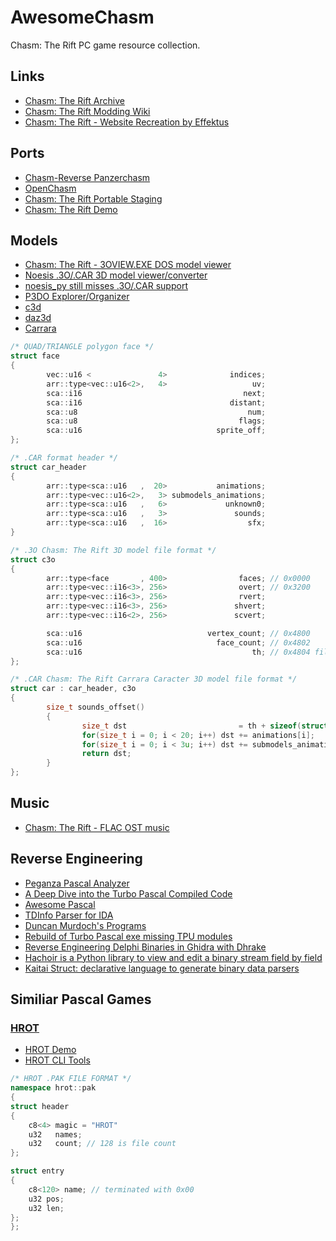 # AwesomeChasm
Chasm: The Rift PC game resource collection.

## Links
- [Chasm: The Rift Archive](https://www.chasm3d.com/)
- [Chasm: The Rift Modding Wiki](https://moddingwiki.shikadi.net/wiki/Chasm:_The_Rift)
- [Chasm: The Rift - Website Recreation by Effektus](http://chasm.atspace.eu/)

## Ports
- [Chasm-Reverse Panzerchasm](https://github.com/Panzerschrek/Chasm-Reverse)
- [OpenChasm](https://github.com/alexey-lysiuk/OpenChasm)
- [Chasm: The Rift Portable Staging](https://www.moddb.com/games/chasm-the-rift/downloads/chasm-portable-staging)
- [Chasm: The Rift Demo](https://www.gog.com/en/game/chasmtherift_demo)

## Models
- [Chasm: The Rift - 3OVIEW.EXE DOS model viewer](https://www.chasm3d.com/files/dump/CDEMOf.zip)
- [Noesis .3O/.CAR 3D model viewer/converter](https://richwhitehouse.com/index.php?content=inc_stream.php)
- [noesis_py still misses .3O/.CAR support](https://github.com/atrzaska/noesis_py)
- [P3DO Explorer/Organizer](www.senosoft.com/softp3doDownload.php)
- [c3d](https://github.com/pyushkevich/c3d)
- [daz3d](https://github.com/daz3d/)
- [Carrara](https://www.daz3d.com/carrara-8-5-pro)

```cpp
/* QUAD/TRIANGLE polygon face */
struct face
{
        vec::u16 <               4>              indices;
        arr::type<vec::u16<2>,   4>                   uv;
        sca::i16                                    next;
        sca::i16                                 distant;
        sca::u8                                      num;
        sca::u8                                    flags;
        sca::u16                              sprite_off;
};

/* .CAR format header */ 
struct car_header
{
        arr::type<sca::u16   ,  20>           animations;
        arr::type<vec::u16<2>,   3> submodels_animations;
        arr::type<sca::u16   ,   6>             unknown0;
        arr::type<sca::u16   ,   3>               sounds;
        arr::type<sca::u16   ,  16>                  sfx;
}

/* .3O Chasm: The Rift 3D model file format */
struct c3o
{
        arr::type<face       , 400>                faces; // 0x0000
        arr::type<vec::i16<3>, 256>                overt; // 0x3200
        arr::type<vec::i16<3>, 256>                rvert;
        arr::type<vec::i16<3>, 256>               shvert;
        arr::type<vec::i16<2>, 256>               scvert;

        sca::u16                            vertex_count; // 0x4800
        sca::u16                              face_count; // 0x4802
        sca::u16                                      th; // 0x4804 filesize = th * 64;
};

/* .CAR Chasm: The Rift Carrara Caracter 3D model file format */ 
struct car : car_header, c3o
{
        size_t sounds_offset()
        {
                size_t dst                         = th + sizeof(struct car_header) + 0x4806u;
                for(size_t i = 0; i < 20; i++) dst += animations[i];
                for(size_t i = 0; i < 3u; i++) dst += submodels_animations[i].sum() + 0x4806u;
                return dst;
        }
};
```

## Music
- [Chasm: The Rift - FLAC OST music](https://www.chasm3d.com/files/music/flac/)

## Reverse Engineering
- [Peganza Pascal Analyzer](https://www.peganza.com/)
- [A Deep Dive into the Turbo Pascal Compiled Code](https://github.com/daelsepara/turbo-pascal-assembly)
- [Awesome Pascal](https://github.com/Fr0sT-Brutal/awesome-pascal)
- [TDInfo Parser for IDA](https://github.com/ramikg/tdinfo-parser)
- [Duncan Murdoch's Programs](https://www.murdoch-sutherland.com/programs/index.htm)
- [Rebuild of Turbo Pascal exe missing TPU modules](https://comp.lang.pascal.borland.narkive.com/1B3WeJkX/rebuild-of-turbo-pascal-exe-missing-tpu-modules)
- [Reverse Engineering Delphi Binaries in Ghidra with Dhrake](https://blag.nullteilerfrei.de/2019/12/23/reverse-engineering-delphi-binaries-in-ghidra-with-dhrake/)
- [Hachoir is a Python library to view and edit a binary stream field by field](https://github.com/vstinner/hachoir)
- [Kaitai Struct: declarative language to generate binary data parsers](https://github.com/kaitai-io/kaitai_struct)

## Similiar Pascal Games

### [HROT](https://en.wikipedia.org/wiki/Hrot)
- [HROT Demo](https://www.gog.com/en/game/hrot_demo)
- [HROT CLI Tools](https://github.com/joshuaskelly/hrot-cli-tools)
```cpp
/* HROT .PAK FILE FORMAT */
namespace hrot::pak
{
struct header
{
    c8<4> magic = "HROT"
    u32   names;
    u32   count; // 128 is file count
};

struct entry
{
    c8<120> name; // terminated with 0x00
    u32 pos;
    u32 len;
};
};
```
